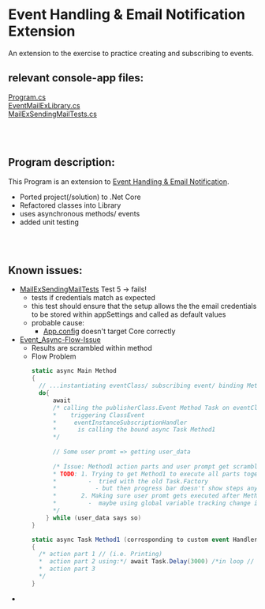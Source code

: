 # Event Handling & Email Notification Extension
An extension to the exercise to practice creating and subscribing to events.


## relevant console-app files:
[Program.cs](https://github.com/Computational-Design-Consulting/CSharp-Collection/blob/mainCDC/Own%20examples%20and%20Ideas/EventMailEx/EventMailEx/Program.cs)  
[EventMailExLibrary.cs](https://github.com/Computational-Design-Consulting/CSharp-Collection/tree/mainCDC/Own%20examples%20and%20Ideas/EventMailEx/EventMailExLibrary)  
[MailExSendingMailTests.cs](https://github.com/Computational-Design-Consulting/CSharp-Collection/blob/mainCDC/Own%20examples%20and%20Ideas/EventMailEx/EventMailExTests/MailExSendingMailTests.cs)  


<!-- ![Result screenshot](Screenshot%202022-01-09%20213601.png) -->
<!-- <img src="Screenshot%202022-01-09%20213601.png" alt="class diagram" width="400"/>

![Result screenshot](Screenshot%202022-01-10%20162838.png)

![Result screenshot](Screenshot%202022-01-10%20175753.png)-->
<br/>
<br/> 

## Program description:

This Program is an extension to <a href="https://github.com/Computational-Design-Consulting/CSharp-Collection/tree/mainCDC/Own%20examples%20and%20Ideas/EventHandling_Email" title="An exercise to practice creating/ subscribing to events with Gmail-account to send/ receive information from  program about  events">Event Handling & Email Notification</a>.
 - Ported project(/solution) to .Net Core
 - Refactored classes into Library
 - uses asynchronous methods/ events
 - added unit testing  
<br/>
<br/>  

## Known issues:
 - [MailExSendingMailTests](https://github.com/Computational-Design-Consulting/CSharp-Collection/blob/mainCDC/Own%20examples%20and%20Ideas/EventMailEx/EventMailExTests/MailExSendingMailTests.cs) Test 5 -> fails!
   - tests if credentials match as expected
   - this test should ensure that the setup allows
     the the email credentials to be stored within
     appSettings and called as default values
   - probable cause:
     - [App.config](https://github.com/Computational-Design-Consulting/CSharp-Collection/blob/mainCDC/Own%20examples%20and%20Ideas/EventMailEx/EventMailExLibrary/App.config) doesn't target Core correctly
 - [Event_Async-Flow-Issue](https://github.com/Computational-Design-Consulting/CSharp-Collection/blob/mainCDC/Own%20examples%20and%20Ideas/EventMailEx/EventMailEx/Program.cs)
   - Results are scrambled within method
   - Flow Problem
      ```csharp
      static async Main Method
      {
        // ...instantiating eventClass/ subscribing event/ binding Method1 to Handler
        do{
            await
            /* calling the publisherClass.Event Method Task on eventClassInstance
            *    triggering ClassEvent
            *     eventInstanceSubscriptionHandler
            *      is calling the bound async Task Method1
            */
            
            // Some user promt => getting user_data
            
            /* Issue: Method1 action parts and user prompt get scrambled
            * TODO: 1. Trying to get Method1 to execute all parts together
            *         -  tried with the old Task.Factory
            *           - but then progress bar doesn't show steps anymore
            *       2. Making sure user promt gets executed after Method1
            *         -  maybe using global variable tracking change in Method1
            */
          } while (user_data says so)
      }

      static async Task Method1 (corrosponding to custom event Handler)
      {
        /* action part 1 // (i.e. Printing)
        *  action part 2 using:*/ await Task.Delay(3000) /*in loop // (to mimic progress bar)
        *  action part 3 
        */
      }
      ```
 - 